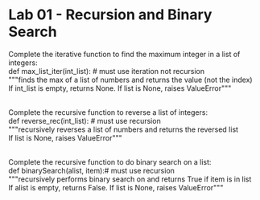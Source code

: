 # Lab 01 - Recursion and Binary Search
Complete the iterative function to find the maximum integer in a list of integers:<br />
def max_list_iter(int_list): # must use iteration not recursion<br />
"""finds the max of a list of numbers and returns the value (not the index)<br />
If int_list is empty, returns None. If list is None, raises ValueError"""<br /><br />

Complete the recursive function to reverse a list of integers:<br />
def reverse_rec(int_list): # must use recursion<br />
"""recursively reverses a list of numbers and returns the reversed list<br />
If list is None, raises ValueError"""<br /><br />

Complete the recursive function to do binary search on a list:<br />
def binarySearch(alist, item):# must use recursion<br />
"""recursively performs binary search on and returns True if item is in list<br />
If alist is empty, returns False. If list is None, raises ValueError"""
